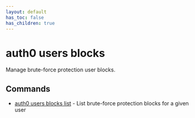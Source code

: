 ```yaml
---
layout: default
has_toc: false
has_children: true
---
```

# auth0 users blocks

Manage brute-force protection user blocks.

## Commands

- [auth0 users blocks list](auth0_users_blocks_list.md) - List brute-force protection blocks for a given user

